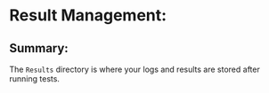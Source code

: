 <!-- Result Management.md -->

# Result Management:

## Summary:

The `Results` directory is where your logs and results are stored after running tests.